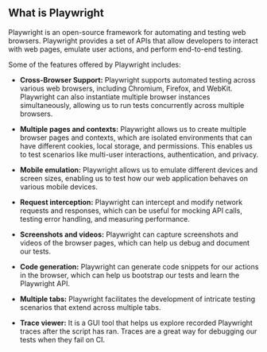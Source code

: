 ## What is Playwright

Playwright is an open-source framework for automating and testing web browsers. Playwright provides a set of APIs that allow developers to interact with web pages, emulate user actions, and perform end-to-end testing.

Some of the features offered by Playwright includes:

- **Cross-Browser Support:** Playwright supports automated testing across various web browsers, including Chromium, Firefox, and WebKit. Playwright can also instantiate multiple browser instances simultaneously, allowing us to run tests concurrently across multiple browsers.

- **Multiple pages and contexts:** Playwright allows us to create multiple browser pages and contexts, which are isolated environments that can have different cookies, local storage, and permissions. This enables us to test scenarios like multi-user interactions, authentication, and privacy.

- **Mobile emulation:** Playwright allows us to emulate different devices and screen sizes, enabling us to test how our web application behaves on various mobile devices.

- **Request interception:** Playwright can intercept and modify network requests and responses, which can be useful for mocking API calls, testing error handling, and measuring performance.

- **Screenshots and videos:** Playwright can capture screenshots and videos of the browser pages, which can help us debug and document our tests.

- **Code generation:** Playwright can generate code snippets for our actions in the browser, which can help us bootstrap our tests and learn the Playwright API.

- **Multiple tabs:** Playwright facilitates the development of intricate testing scenarios that extend across multiple tabs.

- **Trace viewer:** It is a GUI tool that helps us explore recorded Playwright traces after the script has ran. Traces are a great way for debugging our tests when they fail on CI.
